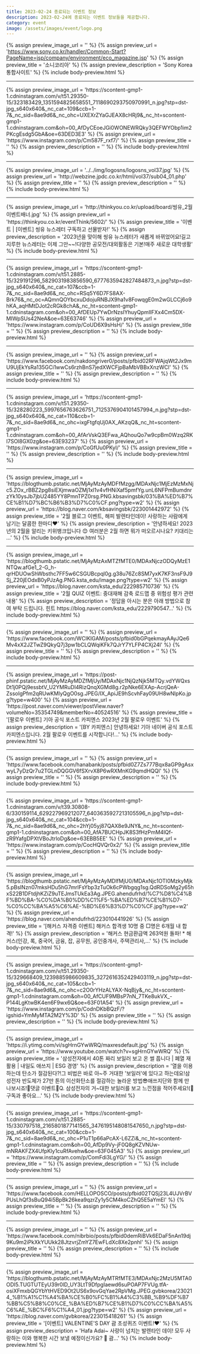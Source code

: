 ```yaml
---
title: 2023-02-24 종료되는 이벤트 정보
description: 2023-02-24에 종료되는 이벤트 정보들을 제공합니다.
category: event
image: /assets/images/event/logo.png
---
```

{% assign preview_image_url = '' %}
{% assign preview_url = 'https://www.sony.co.kr/handler/Common-Start?PageName=jsp/company/environment/eco_magazine.jsp' %}
{% assign preview_title = '소니코리아' %}
{% assign preview_description = 'Sony Korea 통합사이트' %}
{% include body-preview.html %}
<hr>{% assign preview_image_url = 'https://scontent-gmp1-1.cdninstagram.com/v/t51.29350-15/323183429_1351594825658551_7118690293750970991_n.jpg?stp=dst-jpg_s640x640&amp;_nc_cat=109&amp;ccb=1-7&amp;_nc_sid=8ae9d6&amp;_nc_ohc=UXEXrZYaGJEAX8cHRj9&amp;_nc_ht=scontent-gmp1-1.cdninstagram.com&amp;oh=00_AfDyCEoeJGi0WONEWRQky3QEFWYObp1im2PKcgEsdg5GbA&amp;oe=63DED3E3' %}
{% assign preview_url = 'https://www.instagram.com/p/Cm587F_rxf7/' %}
{% assign preview_title = '' %}
{% assign preview_description = '' %}
{% include body-preview.html %}
<hr>{% assign preview_image_url = '../../img/logosns/logosns_vol37.jpg' %}
{% assign preview_url = 'http://webzine.jpdc.co.kr/html/vol37/sub04_01.php' %}
{% assign preview_title = '' %}
{% assign preview_description = '' %}
{% include body-preview.html %}
<hr>{% assign preview_image_url = 'http://thinkyou.co.kr/upload/board/씽유_2월이벤트배너.jpg' %}
{% assign preview_url = 'https://thinkyou.co.kr/eventThink/5602/' %}
{% assign preview_title = '이벤트 | [이벤트] 씽유 뉴스레터 구독하고 선물받자!' %}
{% assign preview_description = '2023년을 맞이해 씽유 뉴스레터가 새롭게 바뀌었어요!길고 지루한 뉴스레터는 이제 그만~~!다양한 공모전/대외활동은 기본!매주 새로운 대학생활' %}
{% include body-preview.html %}
<hr>{% assign preview_image_url = 'https://scontent-gmp1-1.cdninstagram.com/v/t51.2885-15/329191296_5829031983856590_6777635942827484873_n.jpg?stp=dst-jpg_s640x640&amp;_nc_cat=107&amp;ccb=1-7&amp;_nc_sid=8ae9d6&amp;_nc_ohc=RSq5Y6D7FS8AX-Brk76&amp;_nc_oc=AQmnQOYbcxuDdojuRNBJX9ha1v8FowqgE0m2wGLCCj6o9hKA_aqHMtDJot2cRGk8chA&amp;_nc_ht=scontent-gmp1-1.cdninstagram.com&amp;oh=00_AfDEUp7YwDrNzsIYhuyQpmllFXx4Cm5DX-MIWpSUs42NeA&amp;oe=63E63746' %}
{% assign preview_url = 'https://www.instagram.com/p/CoUD6X9sHsH/' %}
{% assign preview_title = '' %}
{% assign preview_description = '' %}
{% include body-preview.html %}
<hr>{% assign preview_image_url = '' %}
{% assign preview_url = 'https://www.facebook.com/nakdongriver0/posts/pfbid02RFWAjqWt2Jx9mU9UjEkYsRa135GCi1wwCs6rzhBnS7jedXWCFjpBaMbVBBxXnzWCl' %}
{% assign preview_title = '' %}
{% assign preview_description = '' %}
{% include body-preview.html %}
<hr>{% assign preview_image_url = 'https://scontent-gmp1-1.cdninstagram.com/v/t51.29350-15/328280223_5997656763626751_7125376904101457994_n.jpg?stp=dst-jpg_s640x640&amp;_nc_cat=110&amp;ccb=1-7&amp;_nc_sid=8ae9d6&amp;_nc_ohc=ixgFtgfqUj0AX_AKzqQ&amp;_nc_ht=scontent-gmp1-1.cdninstagram.com&amp;oh=00_AfArVskQ3EFwa_AQhouQo7w9cpBm0Wzq2RKI7SOl8GX0zg&amp;oe=63E93237' %}
{% assign preview_url = 'https://www.instagram.com/p/CoGfUu0PKyl/' %}
{% assign preview_title = '' %}
{% assign preview_description = '' %}
{% include body-preview.html %}
<hr>{% assign preview_image_url = 'https://blogthumb.pstatic.net/MjAyMzAyMDFfMzgg/MDAxNjc1MjEzMzMxNjc5.ZOx_rBBZ2pg8siEXjmwaOZMj1xl1v4vfHNiXaf5pmfYg.unL6NFPmBumdnrzYk10ysJb7jbU2485YY8PmnTPZ0rsg.PNG.kbsavingsbk/03%BA%ED%B7%CE%B1%D7%BC%B6%B3%D7%C0%CF.png?type=w2' %}
{% assign preview_url = 'https://blog.naver.com/kbsavingsbk/223001442972' %}
{% assign preview_title = '2월 블로그 이벤트, 해피 발렌타인데이! 사랑하는 사람에게 남기는 달콤한 한마디❤️' %}
{% assign preview_description = '안녕하세요! 2023년의 2월을 알리는 키위뱅크입니다 😊 여러분은 2월 하면 뭐가 떠오르시나요? 키대리는 ...' %}
{% include body-preview.html %}
<hr>{% assign preview_image_url = 'https://blogthumb.pstatic.net/MjAyMzAxMTZfMTE0/MDAxNjczODQyMzE1NTQw.afGe1_2-G_h-qrHDUOwShWbsthc7FF5w6CSGUBcpql0g.g38u76Zc8SM7yxK7KF3nsF9J9Sj_Z20jEOdxB0yPJzAg.PNG.ksta_edu/image.png?type=w2' %}
{% assign preview_url = 'https://blog.naver.com/ksta_edu/222985710736' %}
{% assign preview_title = '2월 QUIZ 이벤트: 중대재해 감축 로드맵 중 위험성 평가 관련 내용' %}
{% assign preview_description = '정답을 아시는 분은 아래 방법으로 참여 부탁 드립니다. 힌트 https://blog.naver.com/ksta_edu/2229790547...' %}
{% include body-preview.html %}
<hr>{% assign preview_image_url = '' %}
{% assign preview_url = 'https://www.facebook.com/WCIKIGAM/posts/pfbid0bGPqekmayAAyJQe6Mv4xX2JZTwZ9QkyQ7j3pw1bCLQWqiKFk7QJrY7YLFP4CXj24l' %}
{% assign preview_title = '' %}
{% assign preview_description = '' %}
{% include body-preview.html %}
<hr>{% assign preview_image_url = 'https://post-phinf.pstatic.net/MjAyMzAyMDZfMjUy/MDAxNjc1NjQzNjk5MTQy.vdYWQxsDt1j0PQj9essbtV_U2YMRuDl4RizQnqXGMd8g.r2pNke6EXAp-AcrjQeA-ZssoIgPfm2qRUwKMlyQgO0sg.JPEG/IX_ApiJE9hScvhFay09UH8wNlpKo.jpg?type=w400' %}
{% assign preview_url = 'https://post.naver.com/viewer/postView.naver?volumeNo=35354749&memberNo=40524516' %}
{% assign preview_title = '[팔로우 이벤트] 기아 공식 포스트 카피엔스 2023년 2월 팔로우 이벤트' %}
{% assign preview_description = '[BY 카피엔스] 안녕하세요! 기아 네이버 공식 포스트 카피엔스입니다. 2월 팔로우 이벤트를 시작합니다!...' %}
{% include body-preview.html %}
<hr>{% assign preview_image_url = '' %}
{% assign preview_url = 'https://www.facebook.com/hanabank/posts/pfbid0Z7Zs777Bqx8aGP9gAsxwyL7yDzQr7u2TGLnDQGGV6fSXrvX8P6wRXMnKG9qmdHQQl' %}
{% assign preview_title = '' %}
{% assign preview_description = '' %}
{% include body-preview.html %}
<hr>{% assign preview_image_url = 'https://scontent-gmp1-1.cdninstagram.com/v/t39.30808-6/330159114_629227969212077_6403635927213105596_n.jpg?stp=dst-jpg_s640x640&amp;_nc_cat=104&amp;ccb=1-7&amp;_nc_sid=8ae9d6&amp;_nc_ohc=2hYj05yj87QAX8e9JNY&amp;_nc_ht=scontent-gmp1-1.cdninstagram.com&amp;oh=00_AfA7BUCHpJK8S3fHzPmM4lQf-zR9YafgDPXtVBoJtrloDg&amp;oe=63EBB5EE' %}
{% assign preview_url = 'https://www.instagram.com/p/CocHQVQr0x2/' %}
{% assign preview_title = '' %}
{% assign preview_description = '' %}
{% include body-preview.html %}
<hr>{% assign preview_image_url = 'https://blogthumb.pstatic.net/MjAyMzAyMDlfMjU0/MDAxNjc1OTI0MzkyMjk5.pBsINzn07mksHDu5hG7mrlFsYbp3zTuOk6cPWbgqg1sg.QdRDSoMg2y65hxS22B1DFtdjhKZiZ9uTEJmsTUkEa3Ag.JPEG.ahendufrhd/%C7%D8%C4%BF%BD%BA-%C0%DA%B0%DD%C1%F5-%BA%ED%B7%CE%B1%D7-%C0%CC%BA%A5%C6%AE-%BD%E6%B3%D7%C0%CF.jpg?type=w2' %}
{% assign preview_url = 'https://blog.naver.com/ahendufrhd/223010441926' %}
{% assign preview_title = '[해커스 자격증 이벤트] 해커스 합격생 10명 중 □명은 6개월 내 합격!' %}
{% assign preview_description = '해커스 현금환급액 263억원 돌파! * 해커스(인강, 록, 중국어, 금융, 잡, 공무원, 공인중개사, 주택관리사,...' %}
{% include body-preview.html %}
<hr>{% assign preview_image_url = 'https://scontent-gmp1-1.cdninstagram.com/v/t51.29350-15/329668409_1239885986609835_3272616352429403119_n.jpg?stp=dst-jpg_s640x640&amp;_nc_cat=105&amp;ccb=1-7&amp;_nc_sid=8ae9d6&amp;_nc_ohc=c2O0rYHzALYAX-NqBjy&amp;_nc_ht=scontent-gmp1-1.cdninstagram.com&amp;oh=00_AfCUF9MBsP7nN_7TKe8ukVX_-P144LgKtwBK4en6F9wx6Q&amp;oe=63F01A54' %}
{% assign preview_url = 'https://www.instagram.com/p/CodnDKbBQzF/?igshid=YmMyMTA2M2Y%3D' %}
{% assign preview_title = '' %}
{% assign preview_description = '' %}
{% include body-preview.html %}
<hr>{% assign preview_image_url = 'https://i.ytimg.com/vi/sgHrnGYwWRQ/maxresdefault.jpg' %}
{% assign preview_url = 'https://www.youtube.com/watch?v=sgHrnGYwWRQ' %}
{% assign preview_title = '삼성전자에서 40톤 짜리 보일러 보고 온 썰 풉니다 | 폐열 재활용 | 내일도 애쓰지 | ESG 경영' %}
{% assign preview_description = '열을 이용하는데 탄소가 절감된다?!그 비법은 바로 아~주 거대한 &#39;보일러&#39;에 있다고 하는데요!삼성전자 반도체가 27만 톤의 이산화탄소를 절감하는 놀라운 방법😎애쓰지단와 함께 만나보시죠!📢댓글 이벤트📢Q. 삼성전자의 거~대한 보일러를 보고 느낀점을 적어주세요!(🚨구독과 좋아요...' %}
{% include body-preview.html %}
<hr>{% assign preview_image_url = 'https://scontent-gmp1-1.cdninstagram.com/v/t51.2885-15/330797518_2165801877141565_3476195148081547650_n.jpg?stp=dst-jpg_s640x640&amp;_nc_cat=100&amp;ccb=1-7&amp;_nc_sid=8ae9d6&amp;_nc_ohc=P1uT1p66aPcAX-L6ZZi&amp;_nc_ht=scontent-gmp1-1.cdninstagram.com&amp;oh=00_AfDp9Vy-jF0Q8gKZVNUw-mNRAKFZX4UfpKly1cuRfAvehw&amp;oe=63F045A3' %}
{% assign preview_url = 'https://www.instagram.com/p/ComFdi3LgYG/' %}
{% assign preview_title = '' %}
{% assign preview_description = '' %}
{% include body-preview.html %}
<hr>{% assign preview_image_url = '' %}
{% assign preview_url = 'https://www.facebook.com/HELLOPOSCO/posts/pfbid02TQSj23L4UJVrBVPUsLhQf3sBuQ94i5BpBk26kea9qzrZy1y5CM4koCZhQ5E5aYmEl' %}
{% assign preview_title = '' %}
{% assign preview_description = '' %}
{% include body-preview.html %}
<hr>{% assign preview_image_url = '' %}
{% assign preview_url = 'https://www.facebook.com/nibrbio/posts/pfbid0demRiBVk6EDaF5nAn19dj9Ku9m2iPkXkYUUkk28JtzvrjZmYZ7EwFLdXc8Xe2pnhl' %}
{% assign preview_title = '' %}
{% assign preview_description = '' %}
{% include body-preview.html %}
<hr>{% assign preview_image_url = 'https://blogthumb.pstatic.net/MjAyMzAyMTRfMTE3/MDAxNjc2MzU5MTA0ODI5.TUGTUTEyU39r0lD_UY3LtT9DfpgIaewd6suPOAP7FVUg.tfA-osiXFmxbQGYbYtHVED9Ot2US6x9ovGqYae2RpVMg.JPEG.gvbkorea/230214_%B1%A1%C1%A4%BA%CE%B0%FC%B1%A4%C3%BB_%B9%DF%B7%BB%C5%B8%C0%CE_%BA%ED%B7%CE%B1%D7%C0%CC%BA%A5%C6%AE_%BC%F6%C1%A4_01.jpg?type=w2' %}
{% assign preview_url = 'https://blog.naver.com/gvbkorea/223015418261' %}
{% assign preview_title = '[이벤트] VALENTINE'S DAY 괌 초성퀴즈 이벤트!❤️' %}
{% assign preview_description = 'Hafa Adai~ 사랑이 넘치는 발렌타인 데이! 모두 사랑하는 이와 행복한 시간 보낼 예정이신가요? 🤗 괌...' %}
{% include body-preview.html %}